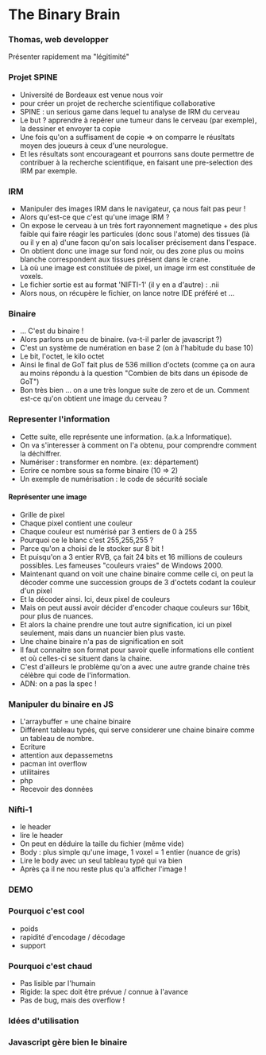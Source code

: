 # The Binary Brain

### Thomas, web developper

Présenter rapidement ma "légitimité"

### Projet SPINE

- Université de Bordeaux est venue nous voir
- pour créer un projet de recherche scientifique collaborative
- SPINE : un serious game dans lequel tu analyse de IRM du cerveau
- Le but ? apprendre à repérer une tumeur dans le cerveau (par exemple), la dessiner et envoyer ta copie
- Une fois qu'on a suffisament de copie => on comparre le réusltats moyen des joueurs à ceux d'une neurologue.
- Et les résultats sont encourageant et pourrons sans doute permettre de contribuer à la recherche scientifique, en faisant une pre-selection des IRM par exemple.

### IRM

- Manipuler des images IRM dans le navigateur, ça nous fait pas peur !
- Alors qu'est-ce que c'est qu'une image IRM ?
- On expose le cerveau à un très fort rayonnement magnetique + des plus faible qui faire réagir les particules (donc sous l'atome) des tissues (là ou il y en a) d'une facon qu'on sais localiser précisement dans l'espace.
- On obtient donc une image sur fond noir, ou des zone plus ou moins blanche correspondent aux tissues présent dans le crane.
- Là où une image est constituée de pixel, un image irm est constituée de voxels.
- Le fichier sortie est au format 'NIFTI-1' (il y en a d'autre) : .nii
- Alors nous, on récupère le fichier, on lance notre IDE préféré et ...

### Binaire

- … C'est du binaire !
- Alors parlons un peu de binaire. (va-t-il parler de javascript ?)
- C'est un système de numération en base 2 (on à l'habitude du base 10)
- Le bit, l'octet, le kilo octet
- Ainsi le final de GoT fait plus de 536 million d'octets (comme ça on aura au moins répondu à la question "Combien de bits dans un épisode de GoT")
- Bon très bien … on a une très longue suite de zero et de un. Comment est-ce qu'on obtient une image du cerveau ?

### Representer l'information

- Cette suite, elle représente une information. (a.k.a Informatique).
- On va s'interesser à comment on l'a obtenu, pour comprendre comment la déchiffrer.
- Numériser : transformer en nombre. (ex: département)
- Ecrire ce nombre sous sa forme binaire (10 => 2)
- Un exemple de numérisation : le code de sécurité sociale

#### Représenter une image

- Grille de pixel
- Chaque pixel contient une couleur
- Chaque couleur est numérisé par 3 entiers de 0 à 255
- Pourquoi ce le blanc c'est 255,255,255 ?
- Parce qu'on a choisi de le stocker sur 8 bit !
- Et puisqu'on a 3 entier RVB, ça fait 24 bits et 16 millions de couleurs possibles. Les fameuses "couleurs vraies" de Windows 2000.
- Maintenant quand on voit une chaine binaire comme celle ci, on peut la décoder comme une succession groups de 3 d'octets codant la couleur d'un pixel
- Et la décoder ainsi. Ici, deux pixel de couleurs
- Mais on peut aussi avoir décider d'encoder chaque couleurs sur 16bit, pour plus de nuances.
- Et alors la chaine prendre une tout autre signification, ici un pixel seulement, mais dans un nuancier bien plus vaste.
- Une chaine binaire n'a pas de signification en soit
- Il faut connaitre son format pour savoir quelle informations elle contient et où celles-ci se situent dans la chaine.
- C'est d'ailleurs le problème qu'on a avec une autre grande chaine très célèbre qui code de l'information.
- ADN: on a pas la spec !

### Manipuler du binaire en JS

- L'arraybuffer = une chaine binaire
- Différent tableau typés, qui serve considerer une chaine binaire comme un tableau de nombre.
- Ecriture
- attention aux depassemetns
- pacman int overflow
- utilitaires
- php
- Recevoir des données

### Nifti-1

- le header
- lire le header
- On peut en déduire la taille du fichier (même vide)
- Body : plus simple qu'une image, 1 voxel = 1 entier (nuance de gris)
- Lire le body avec un seul tableau typé qui va bien
- Après ça il ne nou reste plus qu'a afficher l'image !

### DEMO

### Pourquoi c'est cool

- poids
- rapidité d'encodage / décodage
- support

### Pourquoi c'est chaud

- Pas lisible par l'humain
- Rigide: la spec doit être prévue / connue à l'avance
- Pas de bug, mais des overflow !

### Idées d'utilisation

### Javascript gère bien le binaire






